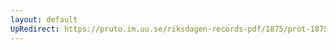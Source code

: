```yaml
---
layout: default
UpRedirect: https://pruto.im.uu.se/riksdagen-records-pdf/1875/prot-1875--ak--004/prot-1875--ak--004_006.pdf
---
```

